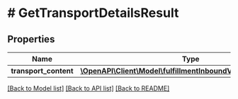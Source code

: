 # # GetTransportDetailsResult

## Properties

Name | Type | Description | Notes
------------ | ------------- | ------------- | -------------
**transport_content** | [**\OpenAPI\Client\Model\fulfillmentInboundV0\TransportContent**](TransportContent.md) |  | [optional]

[[Back to Model list]](../../README.md#models) [[Back to API list]](../../README.md#endpoints) [[Back to README]](../../README.md)

